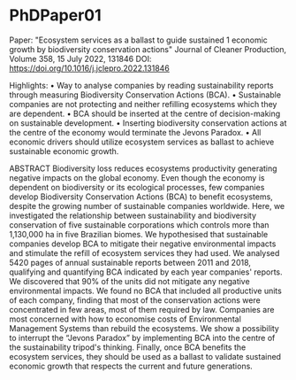 # PhDPaper01
Paper: "Ecosystem services as a ballast to guide sustained 1 economic growth by biodiversity conservation actions"
Journal of Cleaner Production, Volume 358, 15 July 2022, 131846
DOI: https://doi.org/10.1016/j.jclepro.2022.131846

Highlights:
• Way to analyse companies by reading sustainability reports through measuring Biodiversity Conservation Actions (BCA).
• Sustainable companies are not protecting and neither refilling ecosystems which they are dependent.
• BCA should be inserted at the centre of decision-making on sustainable development.
• Inserting biodiversity conservation actions at the centre of the economy would terminate the Jevons Paradox.
• All economic drivers should utilize ecosystem services as ballast to achieve sustainable economic growth.

ABSTRACT
Biodiversity loss reduces ecosystems productivity generating negative impacts on the global economy. Even though the economy is dependent on biodiversity or its ecological processes, few companies develop Biodiversity Conservation Actions (BCA) to benefit ecosystems, despite the growing number of sustainable companies worldwide. Here, we investigated the relationship between sustainability and biodiversity conservation of five sustainable corporations which controls more than 1,130,000 ha in five Brazilian biomes. We hypothesised that sustainable companies develop BCA to mitigate their negative environmental impacts and stimulate the refill of ecosystem services they had used. We analysed 5420 pages of annual sustainable reports between 2011 and 2018, qualifying and quantifying BCA indicated by each year companies' reports. We discovered that 90% of the units did not mitigate any negative environmental impacts. We found no BCA that included all productive units of each company, finding that most of the conservation actions were concentrated in few areas, most of them required by law. Companies are most concerned with how to economise costs of Environmental Management Systems than rebuild the ecosystems. We show a possibility to interrupt the “Jevons Paradox” by implementing BCA into the centre of the sustainability tripod's thinking. Finally, once BCA benefits the ecosystem services, they should be used as a ballast to validate sustained economic growth that respects the current and future generations.

